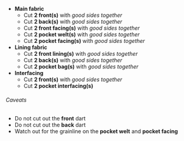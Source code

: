 - **Main fabric**
  - Cut **2 front(s)** with _good sides together_
  - Cut **2 back(s)** with _good sides together_
  - Cut **2 front facing(s)** with _good sides together_
  - Cut **2 pocket welt(s)** with _good sides together_
  - Cut **2 pocket facing(s)** with _good sides together_
- **Lining fabric**
  - Cut **2 front lining(s)** with _good sides together_
  - Cut **2 back(s)** with _good sides together_
  - Cut **2 pocket bag(s)** with _good sides together_
- **Interfacing**
  - Cut **2 front(s)** with _good sides together_
  - Cut **2 pocket interfacing(s)**

<Warning>

###### Caveats

- Do not cut out the **front** dart
- Do not cut out the **back** dart
- Watch out for the grainline on the **pocket welt** and **pocket facing**

</Warning>
